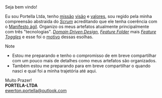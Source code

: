 Seja bem vindo!

Eu sou Portella Ltda, tenho [missão](docs/missao/readme.md) [visão](docs/visao/readme.md) e [valores](docs/valor/readme.md), sou regido pela minha compreensão abstraida do [*Scrum*](docs/scrum/readme.md) acreditando que ele tenha coerência com o [Manifesto ágil](https://agilemanifesto.org/iso/ptbr/manifesto.html). Organizo os meus artefatos atualmente principalmente com três "tecnologias". [*Domain Driven Design*](docs/domain-driven-design/README.md), [*Feature Folder*](docs/feature-folder/README.md) mais [*Feature Toggles*](https://pt.wikipedia.org/wiki/Feature_toggle) e esse foi o [motivo]() dessas esolhas.

>[!NOTE]
>
>- Estou me preparando e tenho o compromisso de em breve compartilhar com um pouco mais de detalhes como meus artefatos são organizados.
>- Também estou me preparando para em breve compartilhar o quando nasci e qual foi a minha trajetória até aqui.

Muito Prazer!\
**PORTELA-LTDA**\
ewerton.portella@outlook.com
